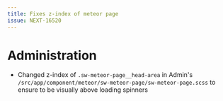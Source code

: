 ```yaml
---
title: Fixes z-index of meteor page
issue: NEXT-16520
---
```

# Administration
* Changed z-index of `.sw-meteor-page__head-area` in Admin's `/src/app/component/meteor/sw-meteor-page/sw-meteor-page.scss` to ensure to be visually above loading spinners
